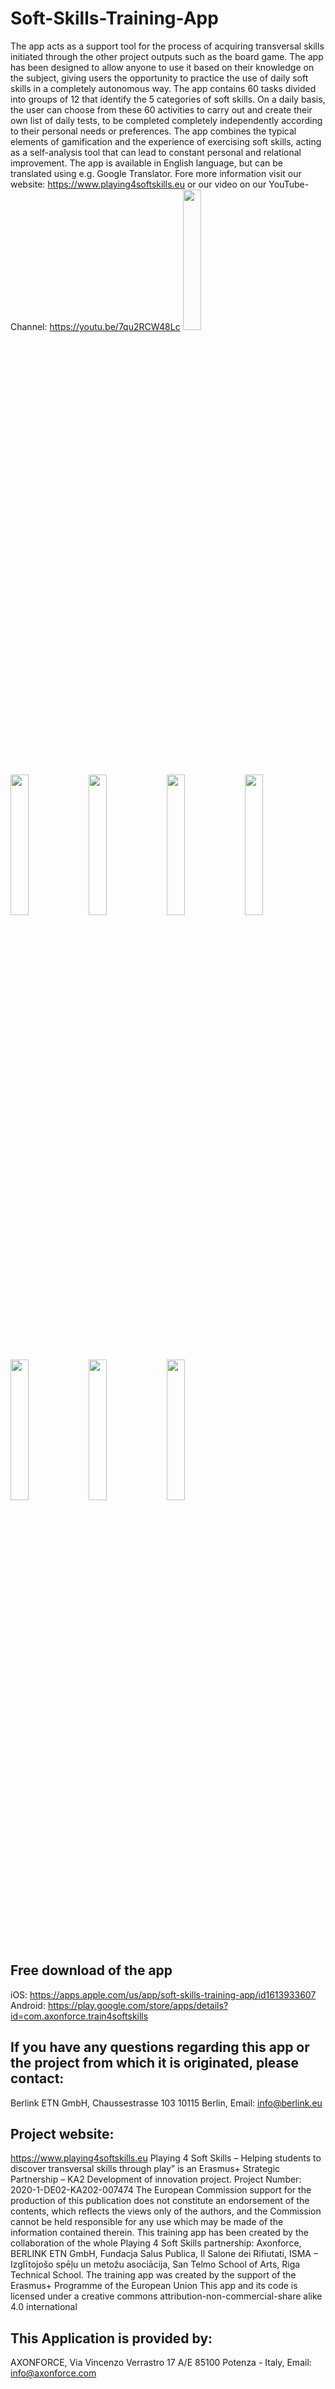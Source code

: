 # Soft-Skills-Training-App
The app acts as a support tool for the process of acquiring transversal skills initiated through the other project outputs such as the board game.
The app has been designed to allow anyone to use it based on their knowledge on the subject, giving users the opportunity to practice the use of daily soft skills in a completely autonomous way. The app contains 60 tasks divided into groups of 12 that identify the 5 categories of soft skills. On a daily basis, the user can choose from these 60 activities to carry out and create their own list of daily tests, to be completed completely independently according to their personal needs or preferences.
The app combines the typical elements of gamification and the experience of exercising soft skills, acting as a self-analysis tool that can lead to constant personal and relational improvement.
The app is available in English language, but can be translated using e.g. Google Translator.
Fore more information visit our website: https://www.playing4softskills.eu or our video on our YouTube-Channel: https://youtu.be/7qu2RCW48Lc 
<img src="https://user-images.githubusercontent.com/119491898/204768202-b6f6662e-40e8-4e95-91e4-d2beab5e0d08.PNG" width=24%> 
<img src="https://user-images.githubusercontent.com/119491898/204768262-a5ca1c9d-3abd-4d71-8d80-d35ffcf31f80.PNG" width=24%> 
<img src="https://user-images.githubusercontent.com/119491898/204768277-23718939-665a-45b9-90d1-fdc0710fd25a.PNG" width=24%> 
<img src="https://user-images.githubusercontent.com/119491898/204768285-5bfd713d-683f-4ffe-9454-aecd30d08653.PNG" width=24%> 
<img src="https://user-images.githubusercontent.com/119491898/204768290-798903be-6f4c-48cd-bb72-841e12f4e04e.PNG" width=24%> 
<img src="https://user-images.githubusercontent.com/119491898/204768295-f8221ab8-638c-4af3-b053-998eb8c93e51.PNG" width=24%> 
<img src="https://user-images.githubusercontent.com/119491898/204768302-93007041-cef0-4fe9-878d-fd8354410f93.PNG" width=24%> 
<img src="https://user-images.githubusercontent.com/119491898/204768306-c76fc43b-4098-43ef-8f94-c36c54a29ada.PNG" width=24%> 

## Free download of the app
iOS: https://apps.apple.com/us/app/soft-skills-training-app/id1613933607
Android: https://play.google.com/store/apps/details?id=com.axonforce.train4softskills

## If you have any questions regarding this app or the project from which it is originated, please contact:
Berlink ETN GmbH, 
Chaussestrasse 103
10115 Berlin, 
Email: info@berlink.eu

## Project website: 
https://www.playing4softskills.eu
Playing 4 Soft Skills – Helping students to discover transversal skills through play” is an Erasmus+ Strategic Partnership – KA2 Development of innovation project. Project Number: 2020-1-DE02-KA202-007474
The European Commission support for the production of this publication does not constitute an endorsement of the contents, which reflects the views only of the authors, and the Commission cannot be held responsible for any use which may be made of the information contained therein.
This training app has been created by the collaboration of the whole Playing 4 Soft Skills partnership: Axonforce, BERLINK ETN GmbH, Fundacja Salus Publica, Il Salone dei Rifiutati, ISMA – Izglītojošo spēļu un metožu asociācija, San Telmo School of Arts, Riga Technical School.
The training app was created by the support of the Erasmus+ Programme of the European Union This app and its code is licensed under a creative commons attribution-non-commercial-share alike 4.0 international

## This Application is provided by:
AXONFORCE,
Via Vincenzo Verrastro 17 A/E
85100 Potenza - Italy, 
Email: info@axonforce.com
